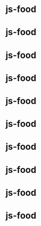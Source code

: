 # js-food
# js-food
# js-food
# js-food
# js-food
# js-food
# js-food
# js-food
# js-food
# js-food
